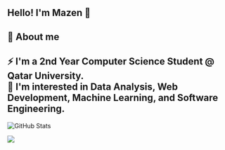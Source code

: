 ## Hello! I'm Mazen 👋
💫 About me
---
⚡ I'm a 2nd Year Computer Science Student @ Qatar University.  
💬 I'm interested in Data Analysis, Web Development, Machine Learning, and Software Engineering.
---
![GitHub Stats](https://streak-stats.demolab.com?user=mazenayyad&theme=highcontrast&hide_border=true)

![](https://quotes-github-readme.vercel.app/api?type=horizontal&theme=radical)

<!--
**mazenayyad/mazenayyad** is a ✨ _special_ ✨ repository because its `README.md` (this file) appears on your GitHub profile.

Here are some ideas to get you started:

- 🔭 I’m currently working on ...
- 🌱 I’m currently learning ...
- 👯 I’m looking to collaborate on ...
- 🤔 I’m looking for help with ...
- 💬 Ask me about ...
- 📫 How to reach me: ...
- 😄 Pronouns: ...
- ⚡ Fun fact: ...
-->
